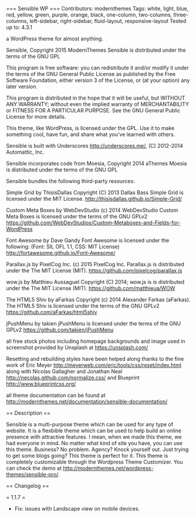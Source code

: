 === Sensible WP ===
Contributors: modernthemes
Tags: white, light, blue, red, yellow, green, purple, orange, black, one-column, two-columns, three-columns, left-sidebar, right-sidebar, fluid-layout, responsive-layout
Tested up to: 4.3.1

a WordPress theme for almost anything. 

Sensible, Copyright 2015 ModernThemes
Sensible is distributed under the terms of the GNU GPL

This program is free software: you can redistribute it and/or modify
it under the terms of the GNU General Public License as published by
the Free Software Foundation, either version 3 of the License, or
(at your option) any later version.

This program is distributed in the hope that it will be useful,
but WITHOUT ANY WARRANTY; without even the implied warranty of
MERCHANTABILITY or FITNESS FOR A PARTICULAR PURPOSE.  See the
GNU General Public License for more details.

This theme, like WordPress, is licensed under the GPL.
Use it to make something cool, have fun, and share what you've learned with others.

Sensible is built with Underscores http://underscores.me/, (C) 2012-2014 Automattic, Inc.

Sensible incorporates code from Moesia, Copyright 2014 aThemes
Moesia is distributed under the terms of the GNU GPL  

Sensible bundles the following third-party resources:

Simple Grid by ThisisDallas Copyright (C) 2013 Dallas Bass
Simple Grid is licensed under the MIT License.
http://thisisdallas.github.io/Simple-Grid/

Custom Meta Boxes by WebDevStudio (c) 2014 WebDevStudio 
Custom Meta Boxes is licensed under the terms of the GNU GPLv2 
https://github.com/WebDevStudios/Custom-Metaboxes-and-Fields-for-WordPress

Font Awesome by Dave Gandy
Font Awesome is licensed under the following: (Font: SIL OFL 1.1, CSS: MIT License)
http://fortawesome.github.io/Font-Awesome/

Parallax.js by PixelCog Inc. (c) 2015 PixelCog Inc.
Parallax.js is distributed under the The MIT License (MIT).
https://github.com/pixelcog/parallax.js

wow.js by Matthieu Aussaguel Copyright (C) 2014; 
wow.js is is distributed under the The MIT License (MIT).
https://github.com/matthieua/WOW

The HTML5 Shiv by aFarkas Copyright (c) 2014 Alexander Farkas (aFarkas).
The HTML5 Shiv is licensed under the terms of the GNU GPLv2 
https://github.com/aFarkas/html5shiv 

jPushMenu by takien
jPushMenu is licensed under the terms of the GNU GPLv2 
https://github.com/takien/jPushMenu

all free stock photos including homepage backgrounds and image used in screenshot provided by Unsplash at https://unsplash.com/

Resetting and rebuilding styles have been helped along thanks to the fine work of
Eric Meyer http://meyerweb.com/eric/tools/css/reset/index.html
along with Nicolas Gallagher and Jonathan Neal http://necolas.github.com/normalize.css/
and Blueprint http://www.blueprintcss.org/ 

all theme documentation can be found at http://modernthemes.net/documentation/sensible-documentation/


== Description ==

Sensible is a multi-purpose theme which can be used for any type of website. It is a flexbible theme which can be used to help build an online presence with attractive features. I mean, when we made this theme, we had everyone in mind. No matter what kind of site you have, you can use this theme. Business? No problem. Agency? Knock yourself out. Just trying to get some blogs going? This theme is perfect for it. This theme is completely customizable through the Wordpress Theme Customizer. You can check the demo at http://modernthemes.net/wordpress-themes/sensible-pro/.

== Changelog ==

= 1.1.7 =
* Fix: issues with Landscape view on mobile devices.
